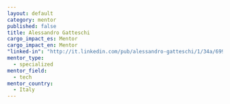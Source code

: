 ```yaml
---
layout: default
category: mentor
published: false
title: Alessandro Gatteschi
cargo_impact_es: Mentor
cargo_impact_en: Mentor
"linked-in": "http://it.linkedin.com/pub/alessandro-gatteschi/1/34a/699"
mentor_type: 
  - specialized
mentor_field: 
  - tech
mentor_country: 
  - Italy
---
```



